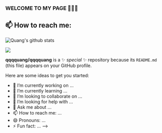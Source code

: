 ### WELCOME TO MY PAGE 👋👋👋


## 📫 How to reach me: 





![Quang's github stats](https://github-readme-stats-git-masterrstaa-rickstaa.vercel.app/api?username=qqqquang&show_icons=true&theme=tokyonight&hide=contribs,prs,issues)

<a href="https://github.com/qqqquang/Datathon_KPIM">
  <!-- Change the `github-readme-stats.anuraghazra1.vercel.app` to `github-readme-stats.vercel.app`  -->
  <img align="center" src="https://github-readme-stats.anuraghazra1.vercel.app/api/pin/?username=qqqquang&repo=/Datathon_KPIM&theme=radical" />
</a>    

**qqqquang/qqqquang** is a ✨ _special_ ✨ repository because its `README.md` (this file) appears on your GitHub profile.

Here are some ideas to get you started:

- 🔭 I’m currently working on ...
- 🌱 I’m currently learning ...
- 👯 I’m looking to collaborate on ...
- 🤔 I’m looking for help with ...
- 💬 Ask me about ...
- 📫 How to reach me: ...
- 😄 Pronouns: ...
- ⚡ Fun fact: ...
-->

